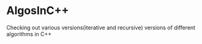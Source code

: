 # AlgosInC++

Checking out various versions(iterative and recursive) versions of different algorithms in C++
